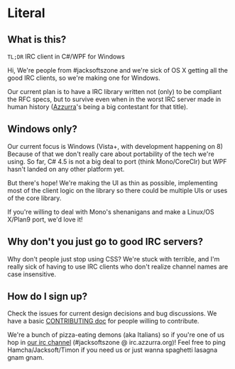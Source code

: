 # Literal

## What is this?

`TL;DR` IRC client in C#/WPF for Windows

Hi, We're people from #jacksoftszone and we're sick of OS X getting all the good
IRC clients, so we're making one for Windows.

Our current plan is to have a IRC library written not (only) to be compliant the RFC specs,
but to survive even when in the worst IRC server made in human history
([Azzurra](https://github.com/azzurra/bahamut)'s being a big contestant for that title).

## Windows only?

Our current focus is Windows (Vista+, with development happening on 8)
Because of that we don't really care about portability of the tech we're using.
So far, C# 4.5 is not a big deal to port (think Mono/CoreClr) but WPF hasn't landed on
any other platform yet.

But there's hope!
We're making the UI as thin as possible, implementing most of the client logic
on the library so there could be multiple UIs or uses of the core library.

If you're willing to deal with Mono's shenanigans and make a Linux/OS X/Plan9 port,
we'd love it!

## Why don't you just go to good IRC servers?

Why don't people just stop using CSS? We're stuck with terrible, and I'm really sick of
having to use IRC clients who don't realize channel names are case insensitive.

## How do I sign up?

Check the issues for current design decisions and bug discussions.
We have a basic [CONTRIBUTING doc](https://github.com/jacksoftszone/Literal/blob/master/CONTRIBUTING.md) for people willing to contribute.

We're a bunch of pizza-eating demons (aka Italians) so if you're one of us hop in
[our irc channel](irc://irc.azzurra.org/jacksoftszone) (#jacksoftszone @ irc.azzurra.org)!
Feel free to ping Hamcha/Jacksoft/Timon if you need us or just wanna spaghetti lasagna gnam gnam.
